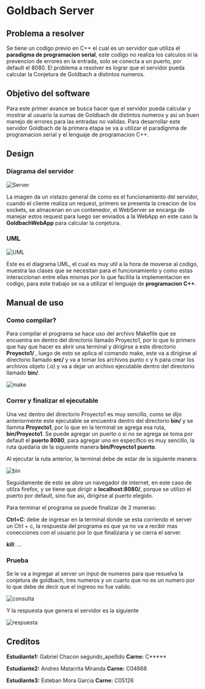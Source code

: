 # Goldbach Server

## Problema a resolver

Se tiene un codigo previo en C++ el cual es un servidor que utiliza el **paradigma de programacion serial**, este codigo no realiza los calculos ni la prevencion de errores en la entrada, solo se conecta a un puerto, por default el 8080. El problema a resolver es lograr que el servidor pueda calcular la Conjetura de Goldbach a distintos numeros.

## Objetivo del software

Para este primer avance se busca hacer que el servidor pueda calcular y mostrar al usuario la sumas de Goldbach de distintos numeros y asi un buen manejo de errores para las entradas no validas. Para desarrollar este servidor Goldbach de la primera etapa se va a utilizar el paradignma de programacion serial y el lenguaje de programacion C++.

## Design

### Diagrama del servidor

![Server](https://git.ucr.ac.cr/JOSE.MATARRITAMIRANDA/proyectos/-/raw/main/Proyecto1/design/Diagrama_Server_Parte1.png)

La imagen da un vistazo general de como es el funcionamiento del servidor, cuando el cliente realiza un request, primero se presenta la creacion de los sockets, se almacenan en un contenedor, el WebServer se encarga de manejar estos request para luego ser enviados a la WebApp en este caso la **GoldbachWebApp** para calcular la conjetura.

### UML

![UML](https://git.ucr.ac.cr/JOSE.MATARRITAMIRANDA/proyectos/-/raw/main/Proyecto1/design/Uml.png)

Este es el diagrama UML, el cual es muy util a la hora de moverse al codigo, muestra las clases que se necesitan para el funcionamiento y como estas interaccionan entre ellas mismas por lo que facilita la implementacion en codigo, para este trabajo se va a utilizar el lenguaje de **programacion C++**.

## Manual de uso

### Como compilar?

Para compilar el programa se hace uso del archivo Makefile que se encuentra en dentro del directorio
llamado Proyecto1, por lo que lo primero que hay que hacer es abrir una terminal y dirigirse a este directorio **Proyecto1/** , luego de esto se aplica el comando make, este va a dirigirse al directorio llamado **src/** y va a tomar los archivos punto c y h para crear los archivos objeto (.o) y va a dejar un archivo ejecutable dentro del directorio llamado **bin/**.

![make](https://git.ucr.ac.cr/JOSE.MATARRITAMIRANDA/proyectos/-/raw/main/Proyecto1/img/Makefile_make.png)

### Correr y finalizar el ejecutable

Una vez dentro del directorio Proyecto1 es muy sencillo, como se dijo anteriormente este ejecutable se encuentra dentro del directorio **bin/** y se llamma **Proyecto1**, por lo que en la terminal se agrega esa ruta, **bin/Proyecto1**. Se puede agregar un puerto o si no se agrega se toma por default el **puerto 8080**, para agregar uno en especifico es muy sencillo, la ruta quedaria de la siguiente manera **bin/Proyecto1 puerto**.

Al ejecutar la ruta anterior, la terminal debe de estar de la siguiente manera:

![bin](https://git.ucr.ac.cr/JOSE.MATARRITAMIRANDA/proyectos/-/raw/main/Proyecto1/img/ejecutable.png)

Seguidamente de esto se abre un navegador de internet, en este caso de utilza firefox, y se tiene que dirigir a **localhost:8080/**, porque se utilizo el puerto por default, sino fue asi, dirigirse al puerto elegido.

Para terminar el programa se puede finalizar de 2 maneras:

**Ctrl+C**: debe de ingresar en la terminal donde se esta corriendo el server un Ctrl + c, la respuesta del programa es que ya no va a recibir mas conecciones con el usuario por lo que finalizaria y se cierra el server.

**kill**: ...

### Prueba

Se le va a ingregar al server un input de numeros para que resuelva la conjetura de goldbach, tres numeros y un cuarto que no es un numero por lo que debe de decir que el ingreso no fue valido.

![consulta](https://git.ucr.ac.cr/JOSE.MATARRITAMIRANDA/proyectos/-/raw/main/Proyecto1/img/consulta_Goldbach.png)

Y la respuesta que genera el servidor es la siguiente

![respuesta](https://git.ucr.ac.cr/JOSE.MATARRITAMIRANDA/proyectos/-/raw/main/Proyecto1/img/Respuesta_Goldbach.png)

## Creditos

**Estudiante1:** Gabriel Chacon segundo_apellido **Carne:** C*****

**Estudiante2:** Andres Matarrita Miranda **Carne:** C04668

**Estudiante3:** Esteban Mora Garcia **Carne:** C05126
